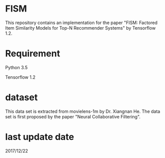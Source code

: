 # FISM
This repository contains an implementation for the paper "FISM: Factored Item Similarity Models for Top-N Recommender Systems" by Tensorflow 1.2.
# Requirement
Python 3.5

Tensorflow 1.2
# dataset

This data set is extracted from movielens-1m by Dr. Xiangnan He. The data set is first proposed by the paper "Neural Collaborative Filtering".

# last update date
2017/12/22

